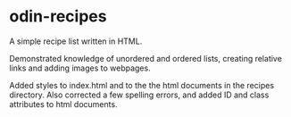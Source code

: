 # odin-recipes

A simple recipe list written in HTML. 

Demonstrated knowledge of unordered and ordered lists, creating relative links and adding images to webpages. 

Added styles to index.html and to the the html documents in the recipes directory. Also corrected a few spelling errors, and added ID and class attributes to html documents.